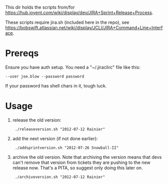 <!--
    This Source Code Form is subject to the terms of the Mozilla Public
    License, v. 2.0. If a copy of the MPL was not distributed with this
    file, You can obtain one at http://mozilla.org/MPL/2.0/.
-->

<!--
    Copyright (c) 2014, Joyent, Inc.
-->

This dir holds the scripts from/for
<https://hub.joyent.com/wiki/display/dev/JIRA+Sprint+Release+Process>.

These scripts require jira.sh (included here in the repo), see
<https://bobswift.atlassian.net/wiki/display/JCLI/JIRA+Command+Line+Interface>.


# Prereqs

Ensure you have auth setup. You need a "~/.jiraclirc" file like this:

    --user joe.blow --password password

If your password has shell chars in it, tough luck.


# Usage

1. release the old version:

        ./releaseversion.sh "2012-07-12 Rainier"

2. add the next version (if not done earlier):

        ./addsprintversion.sh "2012-07-26 Snowball-II"

3. archive the old version. Note that archiving the version means that
   devs can't remove that version from tickets they are pushing to the new
   release now. That's a PITA, so suggest only doing this later on.

        ./archiveversion.sh "2012-07-12 Rainier"

